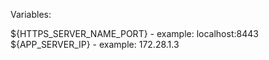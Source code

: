 Variables:

${HTTPS\_SERVER\_NAME\_PORT} - example: localhost:8443  
${APP\_SERVER\_IP} - example: 172.28.1.3
